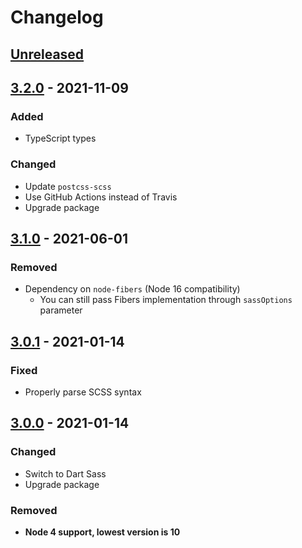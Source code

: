 # Changelog

## [Unreleased][]

## [3.2.0][] - 2021-11-09

### Added

-   TypeScript types

### Changed

-   Update `postcss-scss`
-   Use GitHub Actions instead of Travis
-   Upgrade package

## [3.1.0][] - 2021-06-01

### Removed

-   Dependency on `node-fibers` (Node 16 compatibility)
    -   You can still pass Fibers implementation through `sassOptions` parameter

## [3.0.1][] - 2021-01-14

### Fixed

-   Properly parse SCSS syntax

## [3.0.0][] - 2021-01-14

### Changed

-   Switch to Dart Sass
-   Upgrade package

### Removed

-   **Node 4 support, lowest version is 10**

[3.0.0]: https://github.com/niksy/get-sass-vars/tree/v3.0.0
[unreleased]: https://github.com/niksy/get-sass-vars/compare/v3.0.1...HEAD
[3.0.1]: https://github.com/niksy/get-sass-vars/tree/v3.0.1
[unreleased]: https://github.com/niksy/get-sass-vars/compare/v3.1.0...HEAD
[3.1.0]: https://github.com/niksy/get-sass-vars/tree/v3.1.0
[unreleased]: https://github.com/niksy/get-sass-vars/compare/v3.2.0...HEAD
[3.2.0]: https://github.com/niksy/get-sass-vars/tree/v3.2.0
